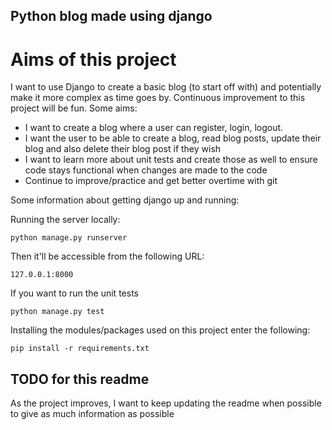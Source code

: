## Python blog made using django

# Aims of this project
I want to use Django to create a basic blog (to start off with) and potentially make it more complex as time goes by. Continuous improvement to this project will be fun.
Some aims:
* I want to create a blog where a user can register, login, logout.
* I want the user to be able to create a blog, read blog posts, update their blog and also delete their blog post if they wish
* I want to learn more about unit tests and create those as well to ensure code stays functional when changes are made to the code
* Continue to improve/practice and get better overtime with git

Some information about getting django up and running:

Running the server locally:
```commandline
python manage.py runserver
```
Then it'll be accessible from the following URL:
```commandline
127.0.0.1:8000
```
If you want to run the unit tests

```commandline
python manage.py test
```

Installing the modules/packages used on this project enter the following:
```commandline
pip install -r requirements.txt
```

## TODO for this readme
As the project improves, I want to keep updating the readme when possible to give as much information as possible